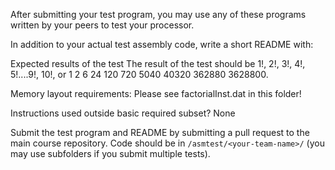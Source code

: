 After submitting your test program, you may use any of these programs written by your peers to test your processor.

In addition to your actual test assembly code, write a short README with:

Expected results of the test
The result of the test should be 1!, 2!, 3!, 4!, 5!....9!, 10!, or 1 2 6 24 120 720 5040 40320 362880 3628800.

Memory layout requirements: Please see factorialInst.dat in this folder!


Instructions used outside basic required subset? 
None

Submit the test program and README by submitting a pull request to the main course repository. Code should be in `/asmtest/<your-team-name>/` (you may use subfolders if you submit multiple tests).

